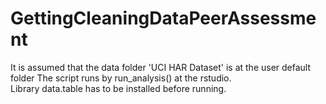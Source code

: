 GettingCleaningDataPeerAssessment
=================================

It is assumed that the data folder 'UCI HAR Dataset' is at the user default folder
The script runs by run_analysis() at the rstudio.  
Library data.table has to be installed before running. 